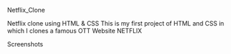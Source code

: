 <h>Netflix_Clone</h>
<p>Netflix clone using HTML & CSS
This is my first project of HTML and CSS in which I clones a famous OTT Website NETFLIX</p>
<h>Screenshots</h>






